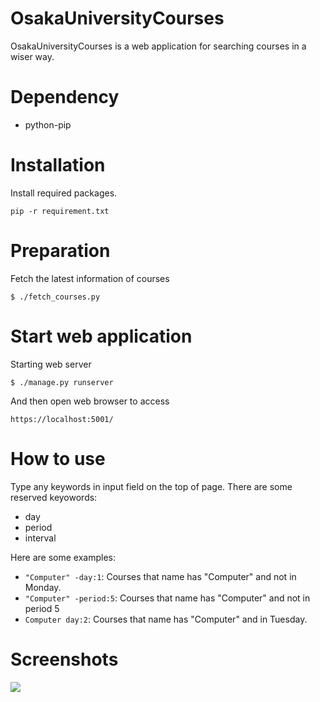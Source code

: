 # OsakaUniversityCourses

OsakaUniversityCourses is a web application for searching courses in a wiser way.

# Dependency

+ python-pip

# Installation

Install required packages.

```
pip -r requirement.txt
```

# Preparation

Fetch the latest information of courses

```
$ ./fetch_courses.py
```

# Start web application

Starting web server

```
$ ./manage.py runserver
```

And then open web browser to access

```
https://localhost:5001/
```

# How to use

Type any keywords in input field on the top of page. There are some reserved keyowords:

* day
* period
* interval

Here are some examples:

* `"Computer" -day:1`: Courses that name has "Computer" and not in Monday.
* `"Computer" -period:5`: Courses that name has "Computer" and not in period 5
* `Computer day:2`: Courses that name has "Computer" and in Tuesday.

# Screenshots

![](https://www.mkx.tw/static/image/%E3%82%B9%E3%82%AF%E3%83%AA%E3%83%BC%E3%83%B3%E3%82%B7%E3%83%A7%E3%83%83%E3%83%88%202016-09-14%2011.56.34.png)
